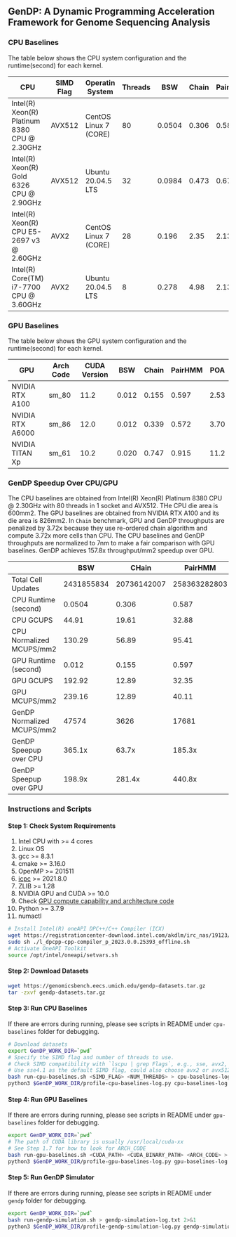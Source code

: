 ## GenDP: A Dynamic Programming Acceleration Framework for Genome Sequencing Analysis

### CPU Baselines

The table below shows the CPU system configuration and the runtime(second) for each kernel.

| CPU                                          | SIMD Flag | Operatin System       | Threads | BSW    | Chain | PairHMM | POA   |
| -------------------------------------------- | --------- | --------------------- | ------- | -----  | ----- | ------- | ----- |
| Intel(R) Xeon(R) Platinum 8380 CPU @ 2.30GHz | AVX512    | CentOS Linux 7 (CORE) | 80      | 0.0504 | 0.306 | 0.587   | 16.6  |
| Intel(R) Xeon(R) Gold 6326 CPU @ 2.90GHz     | AVX512    | Ubuntu 20.04.5 LTS    | 32      | 0.0984 | 0.473 | 0.678   | 34.3  |
| Intel(R) Xeon(R) CPU E5-2697 v3 @ 2.60GHz    | AVX2      | CentOS Linux 7 (CORE) | 28      | 0.196  | 2.35  | 2.13    | 41.7  |
| Intel(R) Core(TM) i7-7700 CPU @ 3.60GHz      | AVX2      | Ubuntu 20.04.5 LTS    | 8       | 0.278  | 4.98  | 2.13    | 90.1  |


### GPU Baselines

The table below shows the GPU system configuration and the runtime(second) for each kernel.

| GPU                | Arch Code | CUDA Version | BSW   | Chain | PairHMM | POA  |
| ------------------ | --------- | ---- | ----- | ----- | ------  | ---- |
| NVIDIA RTX A100    | sm_80     | 11.2 | 0.012 | 0.155 | 0.597   | 2.53 |
| NVIDIA RTX A6000   | sm_86     | 12.0 | 0.012 | 0.339 | 0.572   | 3.70 |
| NVIDIA TITAN Xp    | sm_61     | 10.2 | 0.020 | 0.747 | 0.915   | 11.2 |

### GenDP Speedup Over CPU/GPU

The CPU baselines are obtained from Intel(R) Xeon(R) Platinum 8380 CPU @ 2.30GHz with 80 threads in 1 socket and AVX512. THe CPU die area is 600mm2. The GPU baselines are obtained from NVIDIA RTX A100 and its die area is 826mm2. In `Chain` benchmark, GPU and GenDP throughputs are penalized by 3.72x because they use re-ordered chain algorithm and compute 3.72x more cells than CPU. The CPU baselines and GenDP throughputs are normalized to 7nm to make a fair comparison with GPU baselines. GenDP achieves 157.8x throughput/mm2 speedup over GPU.

|                             | BSW         | CHain       | PairHMM       | POA           |
| --------------------------- | ----------- | ----------- | ------------- | ------------- |
| Total Cell Updates          | 2431855834  | 20736142007 | 258363282803  | 6448581509    |
| CPU Runtime (second)        | 0.0504      | 0.306       | 0.587         | 16.6          |
| CPU GCUPS                   | 44.91       | 19.61       | 32.88         | 14.51         |
| CPU Normalized MCUPS/mm2    | 130.29      | 56.89       | 95.41         | 42.11         |
| GPU Runtime (second)        | 0.012       | 0.155       | 0.597         | 2.53          |
| GPU GCUPS                   | 192.92      | 12.89       | 32.35         | 95.13         | 
| GPU MCUPS/mm2               | 239.16      | 12.89       | 40.11         | 117.94        |
| GenDP Normalized MCUPS/mm2  | 47574       | 3626        | 17681         | 2965          |
| GenDP Speepup over CPU      | 365.1x      | 63.7x       | 185.3x        | 70.4x         |
| GenDP Speepup over GPU      | 198.9x      | 281.4x      | 440.8x        | 25.1x         |


### Instructions and Scripts

#### Step 1: Check System Requirements

1. Intel CPU with >= 4 cores
2. Linux OS
3. gcc >= 8.3.1
4. cmake >= 3.16.0
5. OpenMP >= 201511
6. [icpc](https://www.intel.com/content/www/us/en/developer/articles/tool/oneapi-standalone-components.html#dpcpp-cpp) >= 2021.8.0
7. ZLIB >= 1.28
8. NVIDIA GPU and CUDA >= 10.0
9. Check [GPU compute capability and architecture code](https://developer.nvidia.com/cuda-gpus) 
10. Python >= 3.7.9
11. numactl

```bash
# Install Intel(R) oneAPI DPC++/C++ Compiler (ICX)
wget https://registrationcenter-download.intel.com/akdlm/irc_nas/19123/l_dpcpp-cpp-compiler_p_2023.0.0.25393_offline.sh
sudo sh ./l_dpcpp-cpp-compiler_p_2023.0.0.25393_offline.sh
# Activate OneAPI Toolkit
source /opt/intel/oneapi/setvars.sh
```

#### Step 2: Download Datasets

```bash
wget https://genomicsbench.eecs.umich.edu/gendp-datasets.tar.gz
tar -zxvf gendp-datasets.tar.gz
```

#### Step 3: Run CPU Baselines

If there are errors during running, please see scripts in README under `cpu-baselines` folder for debugging.

```bash
# Download datasets
export GenDP_WORK_DIR=`pwd`
# Specify the SIMD flag and number of threads to use.
# Check SIMD compatibility with `lscpu | grep Flags`, e.g., sse, avx2, avx512
# Use sse4.1 as the default SIMD flag, could also choose avx2 or avx512
bash run-cpu-baselines.sh <SIMD_FLAG> <NUM_THREADS> > cpu-baselines-log.txt 2>&1
python3 $GenDP_WORK_DIR/profile-cpu-baselines-log.py cpu-baselines-log.txt
```

#### Step 4: Run GPU Baselines

If there are errors during running, please see scripts in README under `gpu-baselines` folder for debugging.

```bash
export GenDP_WORK_DIR=`pwd`
# The path of CUDA library is usually /usr/local/cuda-xx
# See Step 1.7 for how to look for ARCH_CODE
bash run-gpu-baselines.sh <CUDA_PATH> <CUDA_BINARY_PATH> <ARCH_CODE> > gpu-baselines-log.txt 2>&1
python3 $GenDP_WORK_DIR/profile-gpu-baselines-log.py gpu-baselines-log.txt
```

#### Step 5: Run GenDP Simulator

If there are errors during running, please see scripts in README under `gendp` folder for debugging.

```bash
export GenDP_WORK_DIR=`pwd`
bash run-gendp-simulation.sh > gendp-simulation-log.txt 2>&1
python3 $GenDP_WORK_DIR/profile-gendp-simulation-log.py gendp-simulation-log.txt
```
